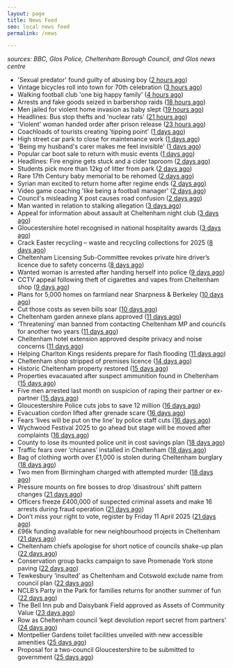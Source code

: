 ```yaml
---
layout: page
title: News Feed
seo: local news feed
permalink: /news

---
```


_sources: BBC, Glos Police, Cheltenham Borough Council, and Glos news centre_

<!-- news_marker starts -->
- 'Sexual predator' found guilty of abusing boy ([2 hours ago](https://www.bbc.com/news/articles/c0m9re8wkxko))
- Vintage bicycles roll into town for 70th celebration ([3 hours ago](https://www.bbc.com/news/articles/cq67yj24436o))
- Walking football club 'one big happy family' ([4 hours ago](https://www.bbc.com/news/articles/ce8447vrm21o))
- Arrests and fake goods seized in barbershop raids ([18 hours ago](https://www.bbc.com/news/articles/c4gr2z749m0o))
- Men jailed for violent home invasion as baby slept ([19 hours ago](https://www.bbc.com/news/articles/ckg17k99jl5o))
- Headlines: Bus stop thefts and 'nuclear rats' ([21 hours ago](https://www.bbc.com/news/articles/c77n167z7lgo))
- 'Violent' woman handed order after prison release ([23 hours ago](https://www.bbc.com/news/articles/ckg5rjln0y5o))
- Coachloads of tourists creating 'tipping point' ([1 days ago](https://www.bbc.com/news/articles/cn89w353840o))
- High street car park to close for maintenance work ([1 days ago](https://www.bbc.com/news/articles/c209wp43y4xo))
- 'Being my husband's carer makes me feel invisible' ([1 days ago](https://www.bbc.com/news/articles/czd3n22qz21o))
- Popular car boot sale to return with music events ([1 days ago](https://www.bbc.com/news/articles/c78jey62x80o))
- Headlines: Fire engine gets stuck and a cider taproom ([2 days ago](https://www.bbc.com/news/articles/cx2wwvx2ezno))
- Students pick more than 12kg of litter from park ([2 days ago](https://www.bbc.com/news/articles/crkx43mze2zo))
- Rare 17th Century baby memorial to be rehomed ([2 days ago](https://www.bbc.com/news/articles/crrzz7v1gk0o))
- Syrian man excited to return home after regime ends ([2 days ago](https://www.bbc.com/news/articles/cwyngj813dqo))
- Video game coaching 'like being a football manager' ([2 days ago](https://www.bbc.com/news/articles/cn5x2pkl93do))
- Council's misleading X post causes road confusion ([2 days ago](https://www.bbc.com/news/articles/c5y55xxdgw9o))
- Man wanted in relation to stalking allegation ([3 days ago](https://gloucesternewscentre.co.uk/man-wanted-in-relation-to-stalking-allegation/))
- Appeal for information about assault at Cheltenham night club ([3 days ago](https://gloucesternewscentre.co.uk/appeal-for-information-about-assault-at-cheltenham-night-club/))
- Gloucestershire hotel recognised in national hospitality awards ([3 days ago](https://gloucesternewscentre.co.uk/gloucestershire-hotel-recognised-in-national-hospitality-awards/))
- Crack Easter recycling – waste and recycling collections for 2025 ([8 days ago](https://www.cheltenham.gov.uk/news/article/3002/crack_easter_recycling_%E2%80%93_waste_and_recycling_collections_for_2025))
- Cheltenham Licensing Sub-Committee revokes private hire driver’s licence due to safety concerns ([8 days ago](https://www.cheltenham.gov.uk/news/article/3001/cheltenham_licensing_sub-committee_revokes_private_hire_drivers_licence_due_to_safety_concerns))
- Wanted woman is arrested after handing herself into police ([9 days ago](https://gloucesternewscentre.co.uk/wanted-woman-is-arrested-after-handing-herself-into-police/))
- CCTV appeal following theft of cigarettes and vapes from Cheltenham shop ([9 days ago](https://gloucesternewscentre.co.uk/cctv-appeal-following-theft-of-cigarettes-and-vapes-from-cheltenham-shop/))
- Plans for 5,000 homes on farmland near Sharpness & Berkeley ([10 days ago](https://www.bbc.co.uk/sounds/play/p0l1v3k3))
- Cut those costs as seven bills soar ([10 days ago](https://www.bbc.co.uk/sounds/play/p0l1mstk))
- Cheltenham garden annexe plans approved ([11 days ago](https://gloucesternewscentre.co.uk/cheltenham-garden-annexe-plans-approved/))
- ‘Threatening’ man banned from contacting Cheltenham MP and councils for another two years ([11 days ago](https://gloucesternewscentre.co.uk/threatening-man-banned-from-contacting-cheltenham-mp-and-councils-for-another-two-years/))
- Cheltenham hotel extension approved despite privacy and noise concerns ([11 days ago](https://gloucesternewscentre.co.uk/cheltenham-hotel-extension-approved-despite-privacy-and-noise-concerns/))
- Helping Charlton Kings residents prepare for flash flooding ([11 days ago](https://www.cheltenham.gov.uk/news/article/3000/helping_charlton_kings_residents_prepare_for_flash_flooding))
- Cheltenham shop stripped of premises licence ([14 days ago](https://gloucesternewscentre.co.uk/cheltenham-shop-stripped-of-premises-licence/))
- Historic Cheltenham property restored ([15 days ago](https://gloucesternewscentre.co.uk/historic-cheltenham-property-restored/))
- Properties evacauated after suspect ammunition found in Cheltenham ([15 days ago](https://gloucesternewscentre.co.uk/propeties-evacauated-after-suspect-ammuintion-found-in-cheltenham/))
- Five men arrested last month on suspicion of raping their partner or ex-partner ([15 days ago](https://gloucesternewscentre.co.uk/five-men-arrested-last-month-on-suspicion-of-raping-their-partner-or-ex-partner/))
- Gloucestershire Police cuts jobs to save 12 million ([16 days ago](https://www.bbc.co.uk/sounds/play/p0l0mzhx))
- Evacuation cordon lifted after grenade scare ([16 days ago](https://gloucesternewscentre.co.uk/evacuation-cordon-lifted-after-grenade-scare/))
- Fears ‘lives will be put on the line’ by police staff cuts ([16 days ago](https://gloucesternewscentre.co.uk/fears-lives-will-be-put-on-the-line-by-police-staff-cuts/))
- Wychwood Festival 2025 to go ahead but stage will be moved after complaints ([16 days ago](https://gloucesternewscentre.co.uk/wychwood-festival-2025-to-go-ahead-but-stage-will-be-moved-after-complaints/))
- County to lose its mounted police unit in cost savings plan ([18 days ago](https://gloucesternewscentre.co.uk/county-to-lose-its-mounted-police-unit-in-cost-savings-plan/))
- Traffic fears over ‘chicanes’ installed in Cheltenham ([18 days ago](https://gloucesternewscentre.co.uk/traffic-fears-over-chicanes-installed-in-cheltenham/))
- Bag of clothing worth over £1,000 is stolen during Cheltenham burglary ([18 days ago](https://gloucesternewscentre.co.uk/bag-of-clothing-worth-over-1000-is-stolen-during-cheltenham-burglary/))
- Two men from Birmingham charged with attempted murder ([18 days ago](https://gloucesternewscentre.co.uk/two-men-from-birmingham-charged-with-attempted-murder/))
- Pressure mounts on fire bosses to drop ‘disastrous’ shift pattern changes ([21 days ago](https://gloucesternewscentre.co.uk/pressure-mounts-on-fire-bosses-to-drop-disastrous-shift-pattern-changes/))
- Officers freeze £400,000 of suspected criminal assets and make 16 arrests during fraud operation ([21 days ago](https://gloucesternewscentre.co.uk/officers-freeze-400000-of-suspected-criminal-assets-and-make-16-arrests-during-fraud-operation/))
- Don’t miss your right to vote, register by Friday 11 April 2025 ([21 days ago](https://www.cheltenham.gov.uk/news/article/2999/dont_miss_your_right_to_vote_register_by_friday_11_april_2025))
- £96k funding available for new neighbourhood projects in Cheltenham ([21 days ago](https://www.cheltenham.gov.uk/news/article/2998/96k_funding_available_for_new_neighbourhood_projects_in_cheltenham))
- Cheltenham chiefs apologise for short notice of councils shake-up plan ([22 days ago](https://gloucesternewscentre.co.uk/cheltenham-chiefs-apologise-for-short-notice-of-councils-shake-up-plan/))
- Conservation group backs campaign to save Promenade York stone paving ([22 days ago](https://gloucesternewscentre.co.uk/conservation-group-backs-campaign-to-save-promenade-york-stone-paving/))
- Tewkesbury ‘insulted’ as Cheltenham and Cotswold exclude name from council plan ([22 days ago](https://gloucesternewscentre.co.uk/tewkesbury-insulted-as-cheltenham-and-cotswold-exclude-name-from-council-plan/))
- NCLB’s Party in the Park for families returns for another summer of fun ([22 days ago](https://www.cheltenham.gov.uk/news/article/2997/nclbs_party_in_the_park_for_families_returns_for_another_summer_of_fun))
- The Bell Inn pub and Daisybank Field approved as Assets of Community Value ([23 days ago](https://www.cheltenham.gov.uk/news/article/2996/the_bell_inn_pub_and_daisybank_field_approved_as_assets_of_community_value))
- Row as Cheltenham council ‘kept devolution report secret from partners’ ([24 days ago](https://gloucesternewscentre.co.uk/row-as-cheltenham-council-kept-devolution-report-secret-from-partners/))
- Montpellier Gardens toilet facilities unveiled with new accessible amenities ([25 days ago](https://www.cheltenham.gov.uk/news/article/2995/montpellier_gardens_toilet_facilities_unveiled_with_new_accessible_amenities))
- Proposal for a two-council Gloucestershire to be submitted to government ([25 days ago](https://www.cheltenham.gov.uk/news/article/2994/proposal_for_a_two-council_gloucestershire_to_be_submitted_to_government))

<!-- news_marker ends -->
